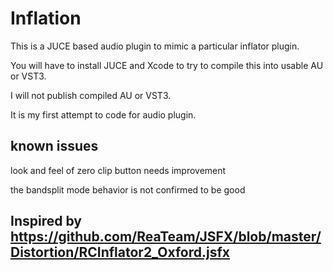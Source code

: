 # Inflation

This is a JUCE based audio plugin to mimic a particular inflator plugin.

You will have to install JUCE and Xcode to try to compile this into usable AU or VST3. 

I will not publish compiled AU or VST3.

It is my first attempt to code for audio plugin. 

## known issues

look and feel of zero clip button needs improvement

the bandsplit mode behavior is not confirmed to be good

## Inspired by https://github.com/ReaTeam/JSFX/blob/master/Distortion/RCInflator2_Oxford.jsfx 
